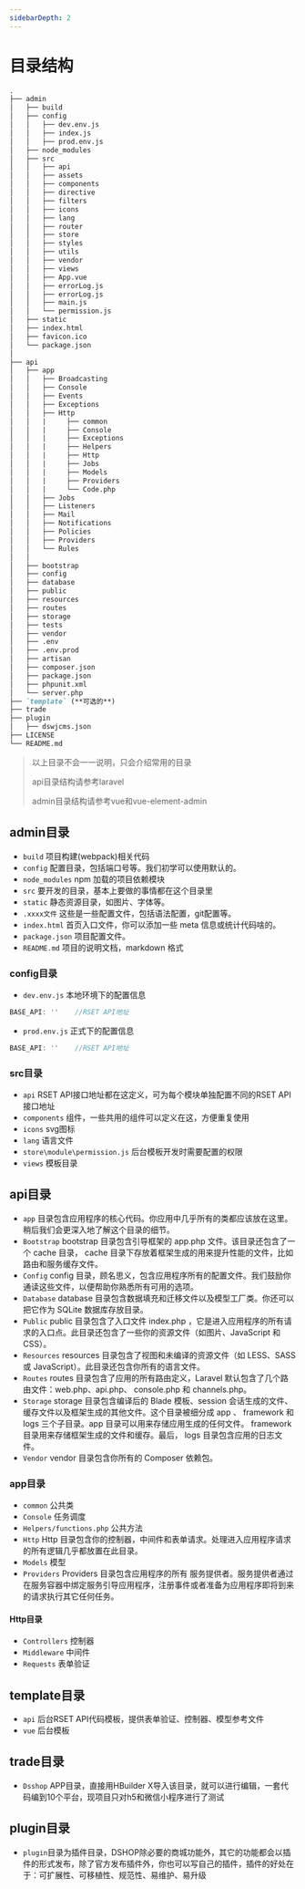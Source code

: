 ```yaml
---
sidebarDepth: 2
---
```

# 目录结构
```markdown
.
├── admin
│   ├── build
│   ├── config
│   │   ├── dev.env.js
│   │   ├── index.js
│   │   ├── prod.env.js
│   ├── node_modules
│   ├── src
│   │   ├── api
│   │   ├── assets
│   │   ├── components
│   │   ├── directive
│   │   ├── filters
│   │   ├── icons
│   │   ├── lang
│   │   ├── router
│   │   ├── store
│   │   ├── styles
│   │   ├── utils
│   │   ├── vendor
│   │   ├── views
│   │   ├── App.vue
│   │   ├── errorLog.js
│   │   ├── errorLog.js
│   │   ├── main.js
│   │   └── permission.js
│   ├── static
│   ├── index.html
│   ├── favicon.ico
│   └── package.json
│ 
├── api
│   ├── app
│   │   ├── Broadcasting
│   │   ├── Console
│   │   ├── Events
│   │   ├── Exceptions
│   │   ├── Http
│   │   |     ├── common
│   │   |     ├── Console
│   │   |     ├── Exceptions
│   │   |     ├── Helpers
│   │   |     ├── Http
│   │   |     ├── Jobs
│   │   |     ├── Models
│   │   |     ├── Providers
│   │   |     └── Code.php
│   │   ├── Jobs
│   │   ├── Listeners
│   │   ├── Mail
│   │   ├── Notifications
│   │   ├── Policies
│   │   ├── Providers
│   │   └── Rules
│   │ 
│   ├── bootstrap
│   ├── config
│   ├── database
│   ├── public
│   ├── resources
│   ├── routes
│   ├── storage
│   ├── tests
│   ├── vendor
│   ├── .env
│   ├── .env.prod
│   ├── artisan
│   ├── composer.json
│   ├── package.json
│   ├── phpunit.xml
│   └── server.php
├── `template` (**可选的**)
├── trade
├── plugin
│   ├── dswjcms.json
├── LICENSE
└── README.md

```
> 以上目录不会一一说明，只会介绍常用的目录
> 
> api目录结构请参考laravel
> 
> admin目录结构请参考vue和vue-element-admin

## admin目录
- `build` 项目构建(webpack)相关代码
- `config` 配置目录，包括端口号等。我们初学可以使用默认的。
- `node_modules` npm 加载的项目依赖模块
- `src` 要开发的目录，基本上要做的事情都在这个目录里
- `static` 静态资源目录，如图片、字体等。
- `.xxxx文件` 这些是一些配置文件，包括语法配置，git配置等。
- `index.html` 首页入口文件，你可以添加一些 meta 信息或统计代码啥的。
- `package.json` 项目配置文件。
- `README.md` 项目的说明文档，markdown 格式
### config目录
- `dev.env.js` 本地环境下的配置信息
```javascript
BASE_API: ''    //RSET API地址
```
- `prod.env.js` 正式下的配置信息
```javascript
BASE_API: ''    //RSET API地址
```
### src目录
- `api` RSET API接口地址都在这定义，可为每个模块单独配置不同的RSET API接口地址
- `components` 组件，一些共用的组件可以定义在这，方便重复使用
- `icons` svg图标
- `lang` 语言文件
- `store\module\permission.js` 后台模板开发时需要配置的权限 
- `views` 模板目录
## api目录
- `app` 目录包含应用程序的核心代码。你应用中几乎所有的类都应该放在这里。稍后我们会更深入地了解这个目录的细节。
- `Bootstrap` bootstrap 目录包含引导框架的 app.php 文件。该目录还包含了一个 cache 目录， cache 目录下存放着框架生成的用来提升性能的文件，比如路由和服务缓存文件。
- `Config` config 目录，顾名思义，包含应用程序所有的配置文件。我们鼓励你通读这些文件，以便帮助你熟悉所有可用的选项。
- `Database` database 目录包含数据填充和迁移文件以及模型工厂类。你还可以把它作为 SQLite 数据库存放目录。
- `Public` public 目录包含了入口文件 index.php ，它是进入应用程序的所有请求的入口点。此目录还包含了一些你的资源文件（如图片、JavaScript 和 CSS）。
- `Resources` resources 目录包含了视图和未编译的资源文件（如 LESS、SASS 或 JavaScript）。此目录还包含你所有的语言文件。
- `Routes` routes 目录包含了应用的所有路由定义，Laravel 默认包含了几个路由文件：web.php、api.php、 console.php 和 channels.php。
- `Storage` storage 目录包含编译后的 Blade 模板、session 会话生成的文件、缓存文件以及框架生成的其他文件。这个目录被细分成 app 、 framework 和 logs 三个子目录。app 目录可以用来存储应用生成的任何文件。 framework 目录用来存储框架生成的文件和缓存。最后， logs 目录包含应用的日志文件。
- `Vendor` vendor 目录包含你所有的 Composer 依赖包。
### app目录
- `common` 公共类
- `Console` 任务调度
- `Helpers/functions.php` 公共方法
- `Http` Http 目录包含你的控制器，中间件和表单请求。处理进入应用程序请求的所有逻辑几乎都放置在此目录。
- `Models` 模型
- `Providers` Providers 目录包含应用程序的所有 服务提供者。服务提供者通过在服务容器中绑定服务引导应用程序，注册事件或者准备为应用程序即将到来的请求执行其它任何任务。
#### Http目录
- `Controllers` 控制器
- `Middleware` 中间件
- `Requests` 表单验证
## template目录
- `api` 后台RSET API代码模板，提供表单验证、控制器、模型参考文件
- `vue` 后台模板
## trade目录
- `Dsshop` APP目录，直接用HBuilder X导入该目录，就可以进行编辑，一套代码编到10个平台，现项目只对h5和微信小程序进行了测试
## plugin目录
- `plugin`目录为插件目录，DSHOP除必要的商城功能外，其它的功能都会以插件的形式发布，除了官方发布插件外，你也可以写自己的插件，插件的好处在于：可扩展性、可移植性、规范性、易维护、易升级